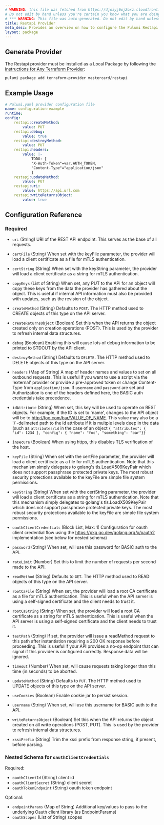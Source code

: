 ```yaml
---
# WARNING: this file was fetched from https://djoiyj6oj2oxz.cloudfront.net/docs/registry.opentofu.org/mastercard/restapi/2.0.1/index.md
# Do not edit by hand unless you're certain you know what you are doing!
# *** WARNING: This file was auto-generated. Do not edit by hand unless you're certain you know what you are doing! ***
title: Restapi Provider
meta_desc: Provides an overview on how to configure the Pulumi Restapi provider.
layout: package
---
```


## Generate Provider

The Restapi provider must be installed as a Local Package by following the [instructions for Any Terraform Provider](https://www.pulumi.com/registry/packages/terraform-provider/):

```bash
pulumi package add terraform-provider mastercard/restapi
```
## Example Usage

```yaml
# Pulumi.yaml provider configuration file
name: configuration-example
runtime:
config:
    restapi:createMethod:
        value: PUT
    restapi:debug:
        value: true
    restapi:destroyMethod:
        value: PUT
    restapi:headers:
        value: |-
            TODO: {
            "X-Auth-Token"=var.AUTH_TOKEN,
            "Content-Type"="application/json"
            }
    restapi:updateMethod:
        value: PUT
    restapi:uri:
        value: https://api.url.com
    restapi:writeReturnsObject:
        value: true

```
## Configuration Reference
### Required

- `uri` (String) URI of the REST API endpoint. This serves as the base of all requests.

- `certFile` (String) When set with the keyFile parameter, the provider will load a client certificate as a file for mTLS authentication.
- `certString` (String) When set with the keyString parameter, the provider will load a client certificate as a string for mTLS authentication.
- `copyKeys` (List of String) When set, any PUT to the API for an object will copy these keys from the data the provider has gathered about the object. This is useful if internal API information must also be provided with updates, such as the revision of the object.
- `createMethod` (String) Defaults to `POST`. The HTTP method used to CREATE objects of this type on the API server.
- `createReturnsObject` (Boolean) Set this when the API returns the object created only on creation operations (POST). This is used by the provider to refresh internal data structures.
- `debug` (Boolean) Enabling this will cause lots of debug information to be printed to STDOUT by the API client.
- `destroyMethod` (String) Defaults to `DELETE`. The HTTP method used to DELETE objects of this type on the API server.
- `headers` (Map of String) A map of header names and values to set on all outbound requests. This is useful if you want to use a script via the 'external' provider or provide a pre-approved token or change Content-Type from `application/json`. If `username` and `password` are set and Authorization is one of the headers defined here, the BASIC auth credentials take precedence.
- `idAttribute` (String) When set, this key will be used to operate on REST objects. For example, if the ID is set to 'name', changes to the API object will be to <http://foo.com/bar/VALUE_OF_NAME>. This value may also be a '/'-delimeted path to the id attribute if it is multple levels deep in the data (such as `attributes/id` in the case of an object `{ "attributes": { "id": 1234 }, "config": { "name": "foo", "something": "bar"}}`
- `insecure` (Boolean) When using https, this disables TLS verification of the host.
- `keyFile` (String) When set with the certFile parameter, the provider will load a client certificate as a file for mTLS authentication. Note that this mechanism simply delegates to golang's tls.LoadX509KeyPair which does not support passphrase protected private keys. The most robust security protections available to the keyFile are simple file system permissions.
- `keyString` (String) When set with the certString parameter, the provider will load a client certificate as a string for mTLS authentication. Note that this mechanism simply delegates to golang's tls.LoadX509KeyPair which does not support passphrase protected private keys. The most robust security protections available to the keyFile are simple file system permissions.
- `oauthClientCredentials` (Block List, Max: 1) Configuration for oauth client credential flow using the <https://pkg.go.dev/golang.org/x/oauth2> implementation (see below for nested schema)
- `password` (String) When set, will use this password for BASIC auth to the API.
- `rateLimit` (Number) Set this to limit the number of requests per second made to the API.
- `readMethod` (String) Defaults to `GET`. The HTTP method used to READ objects of this type on the API server.
- `rootCaFile` (String) When set, the provider will load a root CA certificate as a file for mTLS authentication. This is useful when the API server is using a self-signed certificate and the client needs to trust it.
- `rootCaString` (String) When set, the provider will load a root CA certificate as a string for mTLS authentication. This is useful when the API server is using a self-signed certificate and the client needs to trust it.
- `testPath` (String) If set, the provider will issue a readMethod request to this path after instantiation requiring a 200 OK response before proceeding. This is useful if your API provides a no-op endpoint that can signal if this provider is configured correctly. Response data will be ignored.
- `timeout` (Number) When set, will cause requests taking longer than this time (in seconds) to be aborted.
- `updateMethod` (String) Defaults to `PUT`. The HTTP method used to UPDATE objects of this type on the API server.
- `useCookies` (Boolean) Enable cookie jar to persist session.
- `username` (String) When set, will use this username for BASIC auth to the API.
- `writeReturnsObject` (Boolean) Set this when the API returns the object created on all write operations (POST, PUT). This is used by the provider to refresh internal data structures.
- `xssiPrefix` (String) Trim the xssi prefix from response string, if present, before parsing.

<a id="nestedblock--oauth_client_credentials"></a>
### Nested Schema for `oauthClientCredentials`

Required:

- `oauthClientId` (String) client id
- `oauthClientSecret` (String) client secret
- `oauthTokenEndpoint` (String) oauth token endpoint

Optional:

- `endpointParams` (Map of String) Additional key/values to pass to the underlying Oauth client library (as EndpointParams)
- `oauthScopes` (List of String) scopes
